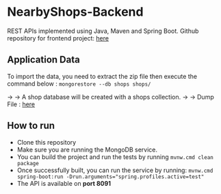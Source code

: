 # NearbyShops-Backend 

REST APIs implemented using Java, Maven and Spring Boot.
Github repository for frontend project: <a href="https://github.com/Abd2rahman/NearbyShops-Frontend-">here</a>

## Application Data

To import the data, you need to extract the zip file then execute the command below :
```mongorestore --db shops shops/```

→ → A shop database will be created with a shops collection.
→ → Dump File : <a href="https://github.com/hiddenfounders/web-coding-challenge/blob/master/dump-shops.zip">here</a>

## How to run

* Clone this repository 
* Make sure you are running the MongoDB service.
* You can build the project and run the tests by running ```mvnw.cmd clean package```
* Once successfully built, you can run the service by running:
``` mvnw.cmd spring-boot:run -Drun.arguments="spring.profiles.active=test" ```
* The API is available on **port 8091**